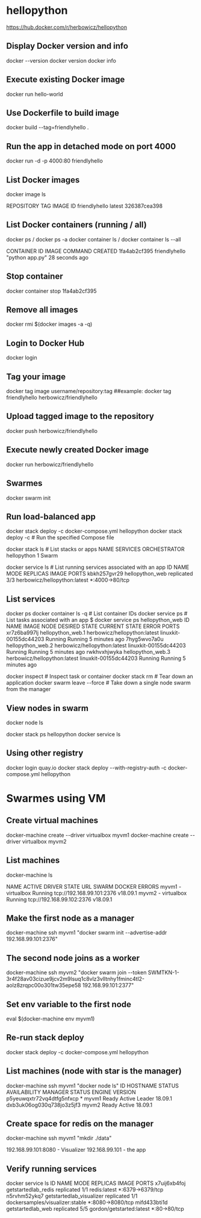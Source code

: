 # hellopython

https://hub.docker.com/r/herbowicz/hellopython


## Display Docker version and info
docker --version
docker version
docker info

## Execute existing Docker image
docker run hello-world


## Use Dockerfile to build image
docker build --tag=friendlyhello .

## Run the app in detached mode on port 4000 
docker run -d -p 4000:80 friendlyhello

## List Docker images
docker image ls

REPOSITORY            TAG                 IMAGE ID
friendlyhello         latest              326387cea398

## List Docker containers (running / all)
docker ps / docker ps -a
docker container ls / docker container ls --all

CONTAINER ID        IMAGE               COMMAND             CREATED
1fa4ab2cf395        friendlyhello       "python app.py"     28 seconds ago

## Stop container
docker container stop 1fa4ab2cf395

## Remove all images
docker rmi $(docker images -a -q)


## Login to Docker Hub
docker login

## Tag your image
docker tag image username/repository:tag
##example: docker tag friendlyhello herbowicz/friendlyhello

## Upload tagged image to the repository
docker push herbowicz/friendlyhello

## Execute newly created Docker image
docker run herbowicz/friendlyhello


## Swarmes
docker swarm init

## Run load-balanced app
docker stack deploy -c docker-compose.yml hellopython
docker stack deploy -c <composefile> <appname>  # Run the specified Compose file

docker stack ls                                            # List stacks or apps
NAME                SERVICES            ORCHESTRATOR
hellopython         1                   Swarm

docker service ls                 # List running services associated with an app
ID                  NAME                MODE                REPLICAS            IMAGE                          PORTS
kbkh257gvr29        hellopython_web     replicated          3/3                 herbowicz/hellopython:latest   *:4000->80/tcp

## List services
docker ps
docker container ls -q                                      # List container IDs
docker service ps <service>                  # List tasks associated with an app
$ docker service ps hellopython_web
ID                  NAME                IMAGE                          NODE                    DESIRED STATE       CURRENT STATE           ERROR               PORTS
xr7z6ba997lj        hellopython_web.1   herbowicz/hellopython:latest   linuxkit-00155dc44203   Running             Running 5 minutes ago
7hyg5wvo7a0u        hellopython_web.2   herbowicz/hellopython:latest   linuxkit-00155dc44203   Running             Running 5 minutes ago
rwkhvxhjwyka        hellopython_web.3   herbowicz/hellopython:latest   linuxkit-00155dc44203   Running             Running 5 minutes ago

docker inspect <task or container>                   # Inspect task or container
docker stack rm <appname>                             # Tear down an application
docker swarm leave --force      # Take down a single node swarm from the manager

## View nodes in swarm
docker node ls

docker stack ps hellopython
docker service ls


## Using other registry 
docker login quay.io
docker stack deploy --with-registry-auth -c docker-compose.yml hellopython


# Swarmes using VM
## Create virtual machines
docker-machine create --driver virtualbox myvm1
docker-machine create --driver virtualbox myvm2

## List machines
docker-machine ls

NAME    ACTIVE   DRIVER       STATE     URL                         SWARM   DOCKER     ERRORS
myvm1   -        virtualbox   Running   tcp://192.168.99.101:2376           v18.09.1
myvm2   -        virtualbox   Running   tcp://192.168.99.102:2376           v18.09.1

## Make the first node as a manager
docker-machine ssh myvm1 "docker swarm init --advertise-addr 192.168.99.101:2376"

## The second node joins as a worker
docker-machine ssh myvm2 "docker swarm join --token SWMTKN-1-3r4f28av03cizue9jcv2m9lsuq1c8vlz3vlltnhy1fminc4tl2-aolz8zrqpc00o301tw35epe58 192.168.99.101:2377"

## Set env variable to the first node
eval $(docker-machine env myvm1)

## Re-run stack deploy
docker stack deploy -c docker-compose.yml hellopython

## List machines (node with star is the manager)
docker-machine ssh myvm1 "docker node ls"
ID                            HOSTNAME            STATUS              AVAILABILITY        MANAGER STATUS      ENGINE VERSION
p5yeuwqxtr72vq4dtfg5nfxcp *   myvm1               Ready               Active              Leader              18.09.1
dxb3uk06og030q738jo3z5jf3     myvm2               Ready               Active                                  18.09.1


## Create space for redis on the manager
docker-machine ssh myvm1 "mkdir ./data"

192.168.99.101:8080 - Visualizer
192.168.99.101 - the app


## Verify running services
docker service ls
ID                  NAME                       MODE                REPLICAS            IMAGE                             PORTS
x7uij6xb4foj        getstartedlab_redis        replicated          1/1                 redis:latest                      *:6379->6379/tcp
n5rvhm52ykq7        getstartedlab_visualizer   replicated          1/1                 dockersamples/visualizer:stable   *:8080->8080/tcp
mifd433bti1d        getstartedlab_web          replicated          5/5                 gordon/getstarted:latest    *:80->80/tcp
